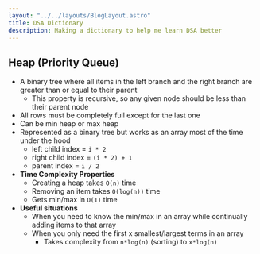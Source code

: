 ```yaml
---
layout: "../../layouts/BlogLayout.astro"
title: DSA Dictionary
description: Making a dictionary to help me learn DSA better
---
```


## Heap (Priority Queue)
- A binary tree where all items in the left branch and the right branch are greater than or equal to their parent
  - This property is recursive, so any given node should be less than their parent node
- All rows must be completely full except for the last one 
- Can be min heap or max heap
- Represented as a binary tree but works as an array most of the time under the hood
  - left child index = `i * 2`
  - right child index = `(i * 2) + 1`
  - parent index = `i / 2`
- **Time Complexity Properties**
  - Creating a heap takes `O(n)` time
  - Removing an item takes `O(log(n))` time
  - Gets min/max in `O(1)` time
- **Useful situations**
  - When you need to know the min/max in an array while continually adding items to that array
  - When you only need the first x smallest/largest terms in an array
    - Takes complexity from `n*log(n)` (sorting) to `x*log(n)`